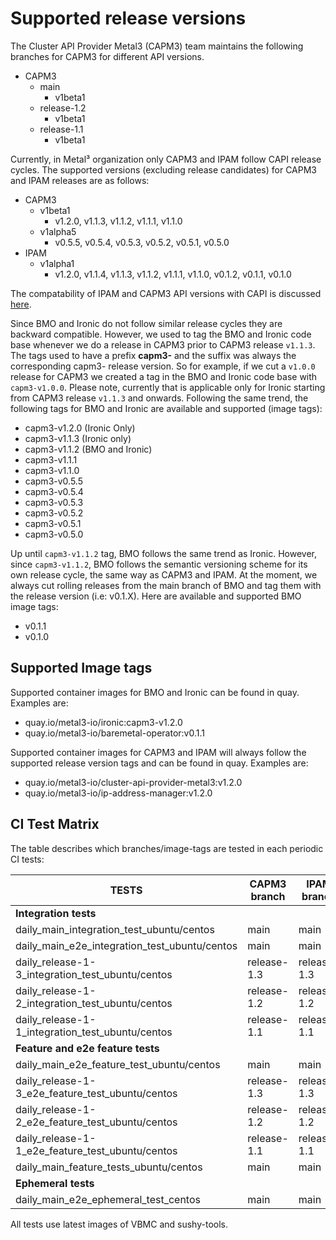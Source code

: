 # Supported release versions

The Cluster API Provider Metal3 (CAPM3) team maintains the following branches for CAPM3 for different API versions.

- CAPM3
    - main
        - v1beta1
    - release-1.2
        - v1beta1
    - release-1.1
        - v1beta1

Currently, in Metal³ organization only CAPM3 and IPAM follow CAPI release cycles. The supported versions (excluding release candidates) for CAPM3 and IPAM releases are as follows:

- CAPM3
    - v1beta1
        - v1.2.0, v1.1.3, v1.1.2, v1.1.1, v1.1.0
    - v1alpha5
        - v0.5.5, v0.5.4, v0.5.3, v0.5.2, v0.5.1, v0.5.0
- IPAM
    - v1alpha1
        - v1.2.0, v1.1.4, v1.1.3, v1.1.2, v1.1.1, v1.1.0, v0.1.2, v0.1.1, v0.1.0

The compatability of IPAM and CAPM3 API versions with CAPI is discussed [here](https://github.com/metal3-io/ip-address-manager#compatibility-with-cluster-api).

Since BMO and Ironic do not follow similar release cycles they are backward compatible. However, we used to tag the BMO and Ironic code base whenever we do a release in CAPM3 prior to CAPM3 release `v1.1.3`. The tags used to have a prefix **capm3-** and the suffix was always the corresponding capm3- release version. So for example, if we cut a `v1.0.0` release for CAPM3 we created a tag in the BMO and Ironic code base with `capm3-v1.0.0`. Please note, currently that is applicable only for Ironic starting from CAPM3 release `v1.1.3` and onwards.
Following the same trend, the following tags for BMO and Ironic are available and supported (image tags):

- capm3-v1.2.0 (Ironic Only)
- capm3-v1.1.3 (Ironic only)
- capm3-v1.1.2 (BMO and Ironic)
- capm3-v1.1.1
- capm3-v1.1.0
- capm3-v0.5.5
- capm3-v0.5.4
- capm3-v0.5.3
- capm3-v0.5.2
- capm3-v0.5.1
- capm3-v0.5.0

Up until `capm3-v1.1.2` tag, BMO follows the same trend as Ironic. However, since `capm3-v1.1.2`, BMO follows the semantic versioning scheme for its own release cycle, the same way as CAPM3 and IPAM. At the moment, we always cut rolling releases from the main branch of BMO and tag them with the release version (i.e: v0.1.X). Here are available and supported BMO image tags:

- v0.1.1
- v0.1.0

## Supported Image tags

Supported container images for BMO and Ironic can be found in quay. Examples are:

- quay.io/metal3-io/ironic:capm3-v1.2.0
- quay.io/metal3-io/baremetal-operator:v0.1.1

Supported container images for CAPM3 and IPAM will always follow the supported release version tags and can be found in quay. Examples are:

- quay.io/metal3-io/cluster-api-provider-metal3:v1.2.0
- quay.io/metal3-io/ip-address-manager:v1.2.0

## CI Test Matrix

The table describes which branches/image-tags are tested in each periodic CI tests:

<!-- markdownlint-disable -->

| TESTS                                                | CAPM3 branch | IPAM branch  | BMO branch/tag  | Keepalived tag | MariaDB | Ironic |
| ------                                               | ------------ | -----------  | --------------- | -------------- | ------- | ------ |
| **Integration tests**                                |              |              |                 |                |         |        |
| daily_main_integration_test_ubuntu/centos            | main         | main         | main            | latest         | latest  | latest |
| daily_main_e2e_integration_test_ubuntu/centos        | main         | main         | main            | latest         | latest  | latest |
| daily_release-1-3_integration_test_ubuntu/centos     | release-1.3  | release-1.3  | v0.2.0          | v0.2.0         | latest  | latest |
| daily_release-1-2_integration_test_ubuntu/centos     | release-1.2  | release-1.2  | v0.1.2          | v0.1.2         | latest  | latest |
| daily_release-1-1_integration_test_ubuntu/centos     | release-1.1  | release-1.1  | v0.1.1          | v0.1.1         | latest  | latest |
| **Feature and e2e feature tests**                    |              |              |                 |                |         |        |
| daily_main_e2e_feature_test_ubuntu/centos            | main         | main         | main            | latest         | latest  | latest |
| daily_release-1-3_e2e_feature_test_ubuntu/centos     | release-1.3  | release-1.3  | v0.2.0          | v0.2.0         | latest  | latest |
| daily_release-1-2_e2e_feature_test_ubuntu/centos     | release-1.2  | release-1.2  | v0.1.2          | v0.1.2         | latest  | latest |
| daily_release-1-1_e2e_feature_test_ubuntu/centos     | release-1.1  | release-1.1  | v0.1.1          | v0.1.1         | latest  | latest |
| daily_main_feature_tests_ubuntu/centos               | main         | main         | main            | latest         | latest  | latest |
| **Ephemeral tests**                                  |              |              |                 |                |         |        |
| daily_main_e2e_ephemeral_test_centos                 | main         | main         | main            | latest         | latest  | latest |

All tests use latest images of VBMC and sushy-tools.
